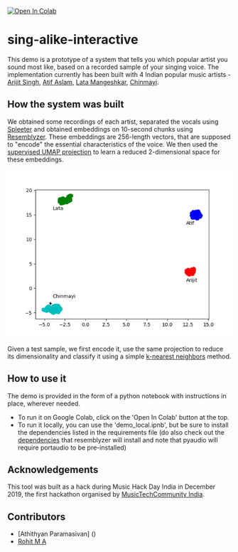 [![Open In Colab](https://colab.research.google.com/assets/colab-badge.svg)](https://colab.research.google.com/github/rohitma38/sing-alike-interactive/blob/main/demo_colab.ipynb)

# sing-alike-interactive
This demo is a prototype of a system that tells you which popular artist you sound most like, based on a recorded sample of your singing voice. The implementation currently has been built with 4 Indian popular music artists - [Arijit Singh](https://open.spotify.com/artist/4YRxDV8wJFPHPTeXepOstw), [Atif Aslam](https://open.spotify.com/artist/2oSONSC9zQ4UonDKnLqksx), [Lata Mangeshkar](https://open.spotify.com/artist/61JrslREXq98hurYL2hYoc), [Chinmayi](https://open.spotify.com/artist/5UJ2sHO2ELrgW6aXeRLTQQ).

## How the system was built
We obtained some recordings of each artist, separated the vocals using [Spleeter](https://github.com/deezer/spleeter) and obtained embeddings on 10-second chunks using [Resemblyzer](https://github.com/resemble-ai/Resemblyzer). These embeddings are 256-length vectors, that are supposed to "encode" the essential characteristics of the voice. We then used the [supervised UMAP projection](https://umap-learn.readthedocs.io/en/latest/supervised.html#using-labels-to-separate-classes-supervised-umap) to learn a reduced 2-dimensional space for these embeddings.

![reduced_embed_clusters.png](reduced_embed_clusters.png)

Given a test sample, we first encode it, use the same projection to reduce its dimensionality and classify it using a simple [k-nearest neighbors](https://scikit-learn.org/stable/modules/generated/sklearn.neighbors.KNeighborsClassifier.html) method.

## How to use it
The demo is provided in the form of a python notebook with instructions in place, wherever needed.
* To run it on Google Colab, click on the 'Open In Colab' button at the top.
* To run it locally, you can use the 'demo_local.ipnb', but be sure to install the dependencies listed in the requirements file (do also check out the [dependencies](https://github.com/resemble-ai/Resemblyzer/blob/master/requirements_package.txt) that resemblyzer will install and note that pyaudio will require portaudio to be pre-installed)

## Acknowledgements
This tool was built as a hack during Music Hack Day India in December 2019, the first hackathon organised by [MusicTechCommunity India](https://musictechcommunity.org/).

## Contributors
* [Athithyan Paramasivan] ()
* [Rohit M A](https://github.com/rohitma38)
